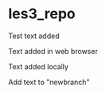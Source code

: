 # les3_repo

Test text added

Text added in web browser


Text added locally

Add text to "newbranch"